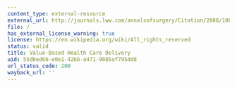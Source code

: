 ```yaml
---
content_type: external-resource
external_url: http://journals.lww.com/annalsofsurgery/Citation/2008/10000/Value_Based_Health_Care_Delivery.1.aspx
file: /
has_external_license_warning: true
license: https://en.wikipedia.org/wiki/All_rights_reserved
status: valid
title: Value-Based Health Care Delivery
uid: 55dbed66-e0e1-426b-a471-9085af795dd8
url_status_code: 200
wayback_url: ''
---
```


